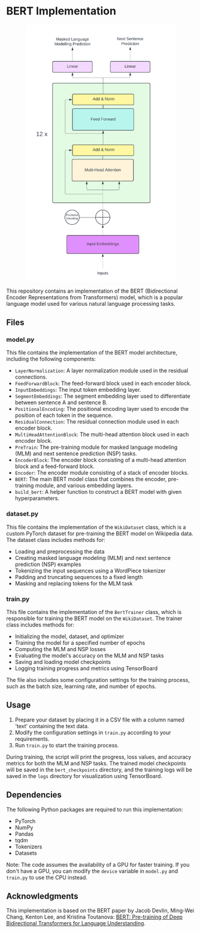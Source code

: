 # BERT Implementation

<div style="text-align: center;">
<img src="images/architecture.png?raw=true" alt="Bert-Architecture" width="400"/>
</div>

This repository contains an implementation of the BERT (Bidirectional Encoder Representations from Transformers) model, which is a popular language model used for various natural language processing tasks.


## Files

### model.py

This file contains the implementation of the BERT model architecture, including the following components:

- `LayerNormalization`: A layer normalization module used in the residual connections.
- `FeedForwardBlock`: The feed-forward block used in each encoder block.
- `InputEmbeddings`: The input token embedding layer.
- `SegmentEmbeddings`: The segment embedding layer used to differentiate between sentence A and sentence B.
- `PositionalEncoding`: The positional encoding layer used to encode the position of each token in the sequence.
- `ResidualConnection`: The residual connection module used in each encoder block.
- `MultiHeadAttentionBlock`: The multi-head attention block used in each encoder block.
- `PreTrain`: The pre-training module for masked language modeling (MLM) and next sentence prediction (NSP) tasks.
- `EncoderBlock`: The encoder block consisting of a multi-head attention block and a feed-forward block.
- `Encoder`: The encoder module consisting of a stack of encoder blocks.
- `BERT`: The main BERT model class that combines the encoder, pre-training module, and various embedding layers.
- `build_bert`: A helper function to construct a BERT model with given hyperparameters.

### dataset.py

This file contains the implementation of the `WikiDataset` class, which is a custom PyTorch dataset for pre-training the BERT model on Wikipedia data. The dataset class includes methods for:

- Loading and preprocessing the data
- Creating masked language modeling (MLM) and next sentence prediction (NSP) examples
- Tokenizing the input sequences using a WordPiece tokenizer
- Padding and truncating sequences to a fixed length
- Masking and replacing tokens for the MLM task

### train.py

This file contains the implementation of the `BertTrainer` class, which is responsible for training the BERT model on the `WikiDataset`. The trainer class includes methods for:

- Initializing the model, dataset, and optimizer
- Training the model for a specified number of epochs
- Computing the MLM and NSP losses
- Evaluating the model's accuracy on the MLM and NSP tasks
- Saving and loading model checkpoints
- Logging training progress and metrics using TensorBoard

The file also includes some configuration settings for the training process, such as the batch size, learning rate, and number of epochs.

## Usage

1. Prepare your dataset by placing it in a CSV file with a column named 'text' containing the text data.
2. Modify the configuration settings in `train.py` according to your requirements.
3. Run `train.py` to start the training process.

During training, the script will print the progress, loss values, and accuracy metrics for both the MLM and NSP tasks. The trained model checkpoints will be saved in the `bert_checkpoints` directory, and the training logs will be saved in the `logs` directory for visualization using TensorBoard.

## Dependencies

The following Python packages are required to run this implementation:

- PyTorch
- NumPy
- Pandas
- tqdm
- Tokenizers
- Datasets

Note: The code assumes the availability of a GPU for faster training. If you don't have a GPU, you can modify the `device` variable in `model.py` and `train.py` to use the CPU instead.

## Acknowledgments

This implementation is based on the BERT paper by Jacob Devlin, Ming-Wei Chang, Kenton Lee, and Kristina Toutanova: [BERT: Pre-training of Deep Bidirectional Transformers for Language Understanding](https://arxiv.org/abs/1810.04805).